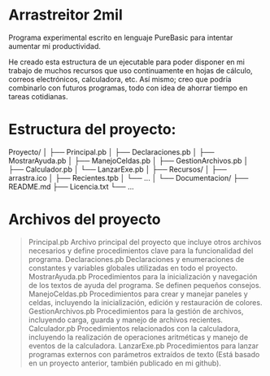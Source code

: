 # Arrastreitor 2mil
Programa experimental escrito en lenguaje PureBasic para intentar aumentar mi productividad.

He creado esta estructura de un ejecutable para poder disponer en mi trabajo de muchos recursos que uso continuamente en hojas de cálculo, correos electrónicos, calculadora, etc. Así mismo; creo que podría combinarlo con futuros programas, todo con idea de ahorrar tiempo en tareas cotidianas.

# Estructura del proyecto:
Proyecto/
│
├── Principal.pb
│   ├── Declaraciones.pb
│   ├── MostrarAyuda.pb
│   ├── ManejoCeldas.pb
│   ├── GestionArchivos.pb
│   ├── Calculador.pb
│   └── LanzarExe.pb
│
├── Recursos/
│   ├── arrastra.ico
│   ├── Recientes.tpb
│   └── ...
│
└── Documentacion/
    ├── README.md
    ├── Licencia.txt
    └── ...
# Archivos del proyecto

> Principal.pb
Archivo principal del proyecto que incluye otros archivos necesarios y define procedimientos clave para la funcionalidad del programa.
> Declaraciones.pb
Declaraciones y enumeraciones de constantes y variables globales utilizadas en todo el proyecto.
> MostrarAyuda.pb
Procedimientos para la inicialización y navegación de los textos de ayuda del programa. Se definen pequeños consejos. 
> ManejoCeldas.pb
Procedimientos para crear y manejar paneles y celdas, incluyendo la inicialización, edición y restauración de colores.
> GestionArchivos.pb
Procedimientos para la gestión de archivos, incluyendo carga, guarda y manejo de archivos recientes.
> Calculador.pb
Procedimientos relacionados con la calculadora, incluyendo la realización de operaciones aritméticas y manejo de eventos de la calculadora.
> LanzarExe.pb
Procedimientos para lanzar programas externos con parámetros extraídos de texto (Está basado en un proyecto anterior, también publicado en mi github).


